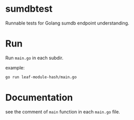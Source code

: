 # sumdbtest

Runnable tests for Golang sumdb endpoint understanding.

# Run

Run `main.go` in each subdir.

example:

```sh
go run leaf-module-hash/main.go
```

# Documentation

see the comment of `main` function in each `main.go` file.
